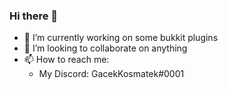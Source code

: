 ### Hi there 👋

- 🔭 I’m currently working on some bukkit plugins
- 👯 I’m looking to collaborate on anything
- 📫 How to reach me: 
  - My Discord: GacekKosmatek#0001

